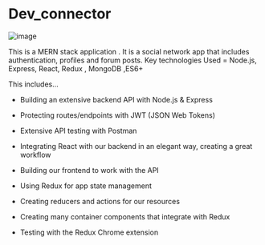 # Dev_connector

![image](https://user-images.githubusercontent.com/90995877/177290778-2d243357-fb82-40db-9c05-ffd411648600.png)

This is a MERN stack application . It is a  social network app that includes authentication, profiles and forum posts.
Key technologies Used = Node.js, Express, React, Redux , MongoDB ,ES6+

This  includes...
- Building an extensive backend API with Node.js & Express

- Protecting routes/endpoints with JWT (JSON Web Tokens)

- Extensive API testing with Postman

- Integrating React with our backend in an elegant way, creating a great workflow

- Building our frontend to work with the API

- Using Redux for app state management

- Creating reducers and actions for our resources

- Creating many container components that integrate with Redux

- Testing with the Redux Chrome extension
